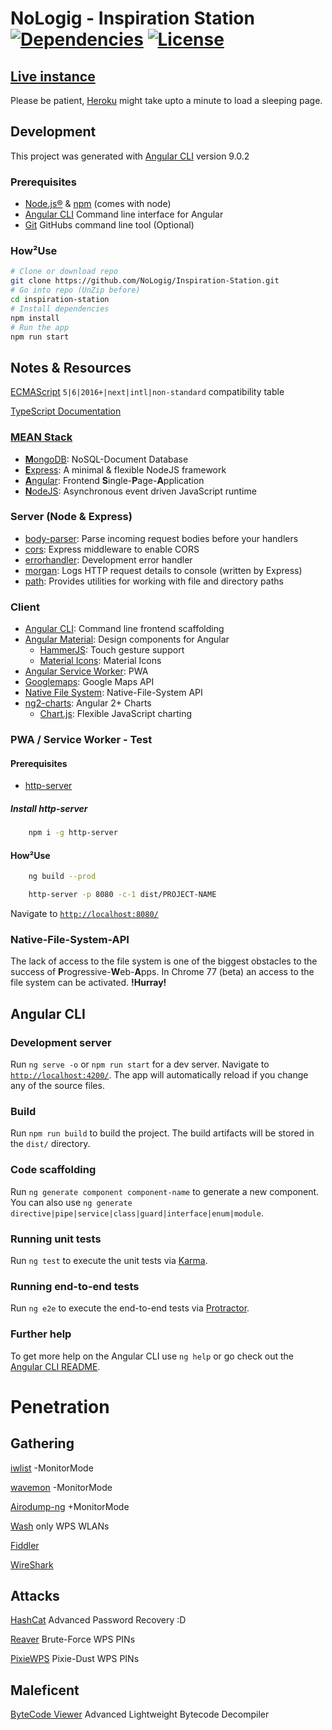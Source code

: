 # NoLogig - Inspiration Station [![Dependencies](https://img.shields.io/david/NoLogig/Inspiration-Station.svg)](https://david-dm.org/NoLogig/inspiration-station) [![License](https://img.shields.io/github/license/NoLogig/Inspiration-Station.svg)](https://choosealicense.com/licenses/mit/)

## [Live instance](https://inspiration-station.herokuapp.com/)

Please be patient, [Heroku](https://heroku.com) might take upto a minute to load a sleeping page.

## Development

This project was generated with [Angular CLI](https://github.com/angular/angular-cli) version 9.0.2

### Prerequisites

 - [Node.js®](https://nodejs.org) & [npm](http://npmjs.com) (comes with node)
 - [Angular CLI](https://cli.angular.io) Command line interface for Angular
 - [Git](https://git-scm.com) GitHubs command line tool (Optional)

### How²Use

```bash
# Clone or download repo
git clone https://github.com/NoLogig/Inspiration-Station.git
# Go into repo (UnZip before)
cd inspiration-station
# Install dependencies
npm install
# Run the app
npm run start
```

## Notes & Resources

[ECMAScript](https://kangax.github.io/compat-table/es6/) `5|6|2016+|next|intl|non-standard` compatibility table

[TypeScript Documentation](https://www.typescriptlang.org)

### [MEAN Stack](https://en.wikipedia.org/wiki/MEAN_(software_bundle))

* [**M**ongoDB](https://www.mongodb.com):                       NoSQL-Document Database
* [**E**xpress](http://expressjs.com):                          A minimal & flexible NodeJS framework
* [**A**ngular](https://angular.io):                            Frontend **S**ingle-**P**age-**A**pplication
* [**N**odeJS](https://nodejs.org):                             Asynchronous event driven JavaScript runtime

### Server (Node & Express)
* [body-parser](https://www.npmjs.com/package/body-parser):     Parse incoming request bodies before your handlers
* [cors](https://www.npmjs.com/package/cors):                   Express middleware to enable CORS 
* [errorhandler](https://www.npmjs.com/package/errorhandler):   Development error handler
* [morgan](https://www.npmjs.com/package/morgan):               Logs HTTP request details to console (written by Express)
* [path](https://nodejs.org/docs/latest/api/path.html):         Provides utilities for working with file and directory paths

### Client
* [Angular CLI](https://cli.angular.io):                        Command line frontend scaffolding
* [Angular Material](https://material.angular.io):              Design components for Angular
    + [HammerJS](https://hammerjs.github.io/):                  Touch gesture support
    + [Material Icons](https://material.io/icons):              Material Icons
* [Angular Service Worker](https://):                           PWA
* [Googlemaps](https://cloud.google.com/maps-platform/):        Google Maps API
* [Native File System](https://):                               Native-File-System API    
* [ng2-charts](https://github.com/valor-software/ng2-chart):    Angular 2+ Charts
    + [Chart.js](https://www.chartjs.org/):                     Flexible JavaScript charting

### PWA / Service Worker - Test

####  Prerequisites

- [http-server](https://nodejs.org/http-server)

##### Install http-server

```bash
    npm i -g http-server
```

#### How²Use

```bash
    ng build --prod

    http-server -p 8080 -c-1 dist/PROJECT-NAME
```
Navigate to [`http://localhost:8080/`](http://localhost:8080/)

### Native-File-System-API

The lack of access to the file system is one of the biggest obstacles to the success of **P**rogressive-**W**eb-**A**pps.
In Chrome 77 (beta) an access to the file system can be activated.
**!Hurray!**

## Angular CLI

### Development server

Run `ng serve -o` or `npm run start` for a dev server. Navigate to [`http://localhost:4200/`](http://localhost:4200/). The app will automatically reload if you change any of the source files.

### Build

Run `npm run build` to build the project. The build artifacts will be stored in the `dist/` directory.

### Code scaffolding

Run `ng generate component component-name` to generate a new component. You can also use `ng generate directive|pipe|service|class|guard|interface|enum|module`.

### Running unit tests

Run `ng test` to execute the unit tests via [Karma](https://karma-runner.github.io).

### Running end-to-end tests

Run `ng e2e` to execute the end-to-end tests via [Protractor](http://www.protractortest.org/).

### Further help

To get more help on the Angular CLI use `ng help` or go check out the [Angular CLI README](https://github.com/angular/angular-cli/blob/master/README.md).

# Penetration

## Gathering

[iwlist]() -MonitorMode

[wavemon]() -MonitorMode

[Airodump-ng](https://www.) +MonitorMode

[Wash](https://www.) only WPS WLANs

[Fiddler]( )

[WireShark]( )

## Attacks

[HashCat](https://www.hashcat.net/hashCat) Advanced Password Recovery :D

[Reaver](https://www.) Brute-Force WPS PINs

[PixieWPS](https://www.) Pixie-Dust WPS PINs

## Maleficent

[ByteCode Viewer](https://bytecodeviewer.com) Advanced Lightweight Bytecode Decompiler
